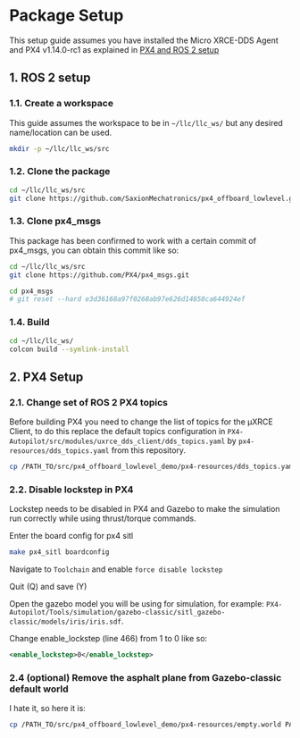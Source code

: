 # Package Setup
This setup guide assumes you have installed the Micro XRCE-DDS Agent and PX4 v1.14.0-rc1
as explained in [PX4 and ROS 2 setup](ros_px4_setup.md)
## 1. ROS 2 setup

### 1.1. Create a workspace
This guide assumes the workspace to be in ``~/llc/llc_ws/`` but any desired name/location can be used.
```bash
mkdir -p ~/llc/llc_ws/src
```

### 1.2. Clone the package
```bash
cd ~/llc/llc_ws/src
git clone https://github.com/SaxionMechatronics/px4_offboard_lowlevel.git
```

### 1.3. Clone px4_msgs
This package has been confirmed to work with a certain commit of px4_msgs, you can obtain this commit like so:
```bash
cd ~/llc/llc_ws/src
git clone https://github.com/PX4/px4_msgs.git

cd px4_msgs
# git reset --hard e3d36168a97f0268ab97e626d14858ca644924ef
```

### 1.4. Build
```bash
cd ~/llc/llc_ws/
colcon build --symlink-install
```

## 2. PX4 Setup

### 2.1. Change set of ROS 2 PX4 topics
Before building PX4 you need to change the list of topics for the μXRCE Client, to do this replace the default topics configuration in ```PX4-Autopilot/src/modules/uxrce_dds_client/dds_topics.yaml``` by ```px4-resources/dds_topics.yaml``` from this repository.

```bash
cp /PATH_TO/src/px4_offboard_lowlevel_demo/px4-resources/dds_topics.yaml PATH_TO/PX4-Autopilot/src/modules/uxrce_dds_client/
```

### 2.2. Disable lockstep in PX4
Lockstep needs to be disabled in PX4 and Gazebo to make the simulation run correctly while using thrust/torque commands.

Enter the board config for px4 sitl
```bash
make px4_sitl boardconfig
```
Navigate to ``Toolchain`` and enable ``force disable lockstep``

Quit (Q) and save (Y)

Open the gazebo model you will be using for simulation, for example: ``PX4-Autopilot/Tools/simulation/gazebo-classic/sitl_gazebo-classic/models/iris/iris.sdf``.

Change enable_lockstep (line 466) from 1 to 0 like so:
```XML
<enable_lockstep>0</enable_lockstep>
```

### 2.4 (optional) Remove the asphalt plane from Gazebo-classic default world

I hate it, so here it is:
```bash
cp /PATH_TO/src/px4_offboard_lowlevel_demo/px4-resources/empty.world PATH_TO/PX4-Autopilot/Tools/simulation/gazebo-classic/sitl_gazebo-classic/worlds/
```